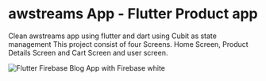 # awstreams App - Flutter Product app 


Clean awstreams app  using flutter and dart using Cubit as state management This project consist of four Screens. Home Screen, Product Details Screen and Cart Screen and user screen.


![Flutter Firebase Blog App with Firebase white](https://i.ibb.co/Ycx7y2F/pjimage.jpg)
